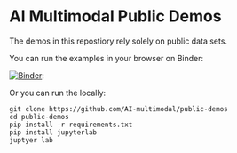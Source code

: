 # AI Multimodal Public Demos

The demos in this repostiory rely solely on public data sets.

You can run the examples in your browser on Binder:

[![Binder](https://mybinder.org/badge_logo.svg)](https://mybinder.org/v2/gh/AI-multimodal/public-demos/HEAD?labpath=newville-curated-spectra.ipynb):

Or you can run the locally:

```
git clone https://github.com/AI-multimodal/public-demos
cd public-demos
pip install -r requirements.txt
pip install jupyterlab
juptyer lab
```
